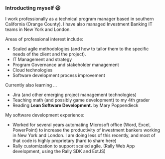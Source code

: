 ### Introducting myself 😃

I work professionally as a technical program manager based in southern California (Orange County).  I have also managed Investment Banking IT teams in New York and London.  

Areas of professional interest include:
- Scaled agile methodologies (and how to tailor them to the specific needs of the client and the project).
- IT Management and strategy
- Program Governance and stakeholder management
- Cloud technologies
- Software development process improvement


Currently also learning ...
- Jira (and other emerging project management technologies)
- Teaching math (and possibly game development) to my 4th grader
- Reading <B>Lean Software Development.</B> by Mary Poppendieck

My software development experience:
-  Worked for several years automating Microsoft office (Word, Excel, PowerPoint) to increase the productivity of investment bankers working in New York and London.  I am doing less of this recently, and most of that code is highly proprietary (hard to share here)
-  Rally customization to support scaled agile.  (Rally Web App development, using the Rally SDK and ExtJS)
